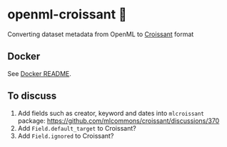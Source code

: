 # openml-croissant 🥐
Converting dataset metadata from OpenML to [Croissant](https://github.com/mlcommons/croissant) format

## Docker
See [Docker README](docker/README.md).


## To discuss
1. Add fields such as creator, keyword and dates into `mlcroissant` package: https://github.com/mlcommons/croissant/discussions/370
2. Add `Field.default_target` to Croissant?
3. Add `Field.ignored` to Croissant?
